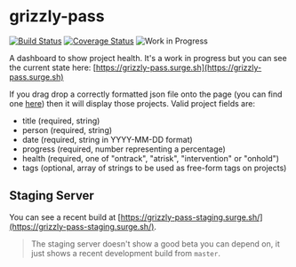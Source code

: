 # grizzly-pass

[![Build Status](https://travis-ci.org/p-jackson/grizzly-pass.svg?branch=master)](https://travis-ci.org/p-jackson/grizzly-pass) [![Coverage Status](https://coveralls.io/repos/github/p-jackson/grizzly-pass/badge.svg?branch=master)](https://coveralls.io/github/p-jackson/grizzly-pass?branch=master) ![Work in Progress](https://img.shields.io/badge/status-WIP-orange.svg)

A dashboard to show project health. It's a work in progress but you can see the
current state here:
[https://grizzly-pass.surge.sh](https://grizzly-pass.surge.sh)

If you drag drop a correctly formatted json file onto the page (you can find one
[here](./example/example.json)) then it will display those projects. Valid project
fields are:

- title (required, string)
- person (required, string)
- date (required, string in YYYY-MM-DD format)
- progress (required, number representing a percentage)
- health (required, one of "ontrack", "atrisk", "intervention" or "onhold")
- tags (optional, array of strings to be used as free-form tags on projects)

## Staging Server

You can see a recent build at
[https://grizzly-pass-staging.surge.sh/](https://grizzly-pass-staging.surge.sh/).

> The staging server doesn't show a good beta you can depend on, it just
> shows a recent development build from `master`.
